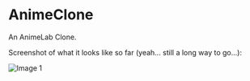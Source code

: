 # AnimeClone
An AnimeLab Clone.

Screenshot of what it looks like so far (yeah... still a long way to go...):

![Image 1](http://m.UploadEdit.com/bbtc/1569556060854.jpg)
